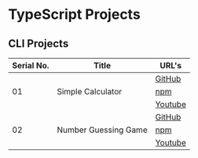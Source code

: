 # TypeScript Projects

## CLI Projects

<table>
      <thead>
        <tr>
          <th>Serial No.</th>
          <th>Title</th>
          <th>URL's</th>
        </tr>
      </thead>
      <tbody>
      <!-- ***********************01*********************** -->
        <tr>
          <td rowspan="3">01</td>
          <td rowspan="3">Simple Calculator</td>
          <td rowspan="1">
            <a href="https://github.com/hassan-ak/wmd-ts-calculator" target="_blank">GitHub</a>
          </td>
        </tr>
        <tr>
          <td rowspan="1">
            <a href="https://www.npmjs.com/package/wmd-ts-calculator" target="_blank">npm</a>
          </td>
        </tr>
        <tr>
          <td rowspan="1">
            <a href="https://youtu.be/zSN2G2QyPlE" target="_blank">Youtube</a>
          </td>
        </tr>
        <!-- ***********************02*********************** -->
        <tr>
          <td rowspan="3">02</td>
          <td rowspan="3">Number Guessing Game</td>
          <td rowspan="1">
            <a href="https://github.com/hassan-ak/wmd-ts-number-game" target="_blank">GitHub</a>
          </td>
        </tr>
        <tr>
          <td rowspan="1">
            <a href="https://www.npmjs.com/package/wmd-ts-number-game" target="_blank">npm</a>
          </td>
        </tr>
        <tr>
          <td rowspan="1">
            <a href="https://youtu.be/ok95eqjwHj4" target="_blank">Youtube</a>
          </td>
        </tr>
        <!-- ***********************01*********************** -->
      </tbody>
    </table>
  </body>
